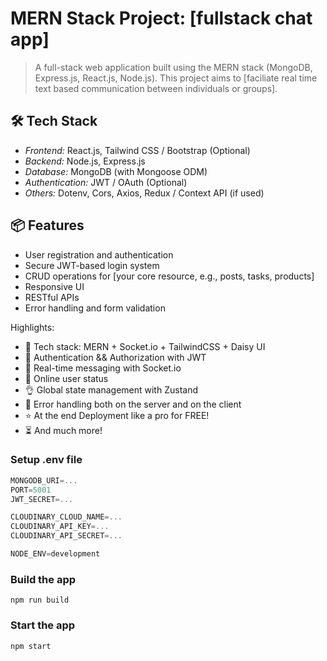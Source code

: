 # MERN Stack Project: [fullstack chat app]

> A full-stack web application built using the MERN stack (MongoDB, Express.js, React.js, Node.js). This project aims to [faciliate real time text based communication between individuals or groups].

## 🛠 Tech Stack

- _Frontend:_ React.js, Tailwind CSS / Bootstrap (Optional)
- _Backend:_ Node.js, Express.js
- _Database:_ MongoDB (with Mongoose ODM)
- _Authentication:_ JWT / OAuth (Optional)
- _Others:_ Dotenv, Cors, Axios, Redux / Context API (if used)

## 📦 Features

- User registration and authentication
- Secure JWT-based login system
- CRUD operations for [your core resource, e.g., posts, tasks, products]
- Responsive UI
- RESTful APIs
- Error handling and form validation

Highlights:

- 🌟 Tech stack: MERN + Socket.io + TailwindCSS + Daisy UI
- 🎃 Authentication && Authorization with JWT
- 👾 Real-time messaging with Socket.io
- 🚀 Online user status
- 👌 Global state management with Zustand
- 🐞 Error handling both on the server and on the client
- ⭐ At the end Deployment like a pro for FREE!
- ⏳ And much more!

### Setup .env file

```js
MONGODB_URI=...
PORT=5001
JWT_SECRET=...

CLOUDINARY_CLOUD_NAME=...
CLOUDINARY_API_KEY=...
CLOUDINARY_API_SECRET=...

NODE_ENV=development
```

### Build the app

```shell
npm run build
```

### Start the app

```shell
npm start


```
